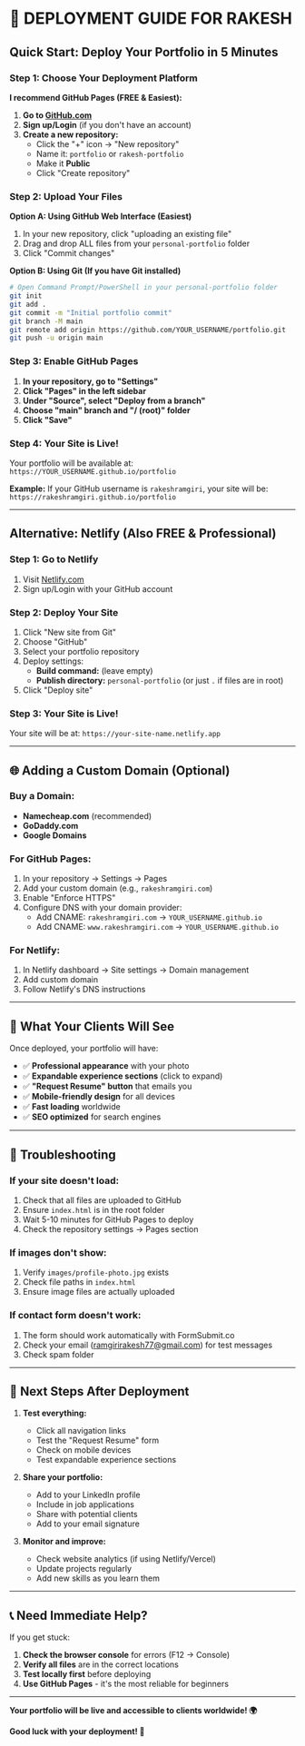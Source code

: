 # 🚀 **DEPLOYMENT GUIDE FOR RAKESH**

## **Quick Start: Deploy Your Portfolio in 5 Minutes**

### **Step 1: Choose Your Deployment Platform**

**I recommend GitHub Pages (FREE & Easiest):**

1. **Go to [GitHub.com](https://github.com)**
2. **Sign up/Login** (if you don't have an account)
3. **Create a new repository:**
   - Click the "+" icon → "New repository"
   - Name it: `portfolio` or `rakesh-portfolio`
   - Make it **Public**
   - Click "Create repository"

### **Step 2: Upload Your Files**

**Option A: Using GitHub Web Interface (Easiest)**
1. In your new repository, click "uploading an existing file"
2. Drag and drop ALL files from your `personal-portfolio` folder
3. Click "Commit changes"

**Option B: Using Git (If you have Git installed)**
```bash
# Open Command Prompt/PowerShell in your personal-portfolio folder
git init
git add .
git commit -m "Initial portfolio commit"
git branch -M main
git remote add origin https://github.com/YOUR_USERNAME/portfolio.git
git push -u origin main
```

### **Step 3: Enable GitHub Pages**

1. **In your repository, go to "Settings"**
2. **Click "Pages" in the left sidebar**
3. **Under "Source", select "Deploy from a branch"**
4. **Choose "main" branch and "/ (root)" folder**
5. **Click "Save"**

### **Step 4: Your Site is Live!**

Your portfolio will be available at:
`https://YOUR_USERNAME.github.io/portfolio`

**Example:** If your GitHub username is `rakeshramgiri`, your site will be:
`https://rakeshramgiri.github.io/portfolio`

---

## **Alternative: Netlify (Also FREE & Professional)**

### **Step 1: Go to Netlify**
1. Visit [Netlify.com](https://netlify.com)
2. Sign up/Login with your GitHub account

### **Step 2: Deploy Your Site**
1. Click "New site from Git"
2. Choose "GitHub"
3. Select your portfolio repository
4. Deploy settings:
   - **Build command:** (leave empty)
   - **Publish directory:** `personal-portfolio` (or just `.` if files are in root)
5. Click "Deploy site"

### **Step 3: Your Site is Live!**
Your site will be at: `https://your-site-name.netlify.app`

---

## **🌐 Adding a Custom Domain (Optional)**

### **Buy a Domain:**
- **Namecheap.com** (recommended)
- **GoDaddy.com**
- **Google Domains**

### **For GitHub Pages:**
1. In your repository → Settings → Pages
2. Add your custom domain (e.g., `rakeshramgiri.com`)
3. Enable "Enforce HTTPS"
4. Configure DNS with your domain provider:
   - Add CNAME: `rakeshramgiri.com` → `YOUR_USERNAME.github.io`
   - Add CNAME: `www.rakeshramgiri.com` → `YOUR_USERNAME.github.io`

### **For Netlify:**
1. In Netlify dashboard → Site settings → Domain management
2. Add custom domain
3. Follow Netlify's DNS instructions

---

## **📱 What Your Clients Will See**

Once deployed, your portfolio will have:
- ✅ **Professional appearance** with your photo
- ✅ **Expandable experience sections** (click to expand)
- ✅ **"Request Resume" button** that emails you
- ✅ **Mobile-friendly design** for all devices
- ✅ **Fast loading** worldwide
- ✅ **SEO optimized** for search engines

---

## **🔧 Troubleshooting**

### **If your site doesn't load:**
1. Check that all files are uploaded to GitHub
2. Ensure `index.html` is in the root folder
3. Wait 5-10 minutes for GitHub Pages to deploy
4. Check the repository settings → Pages section

### **If images don't show:**
1. Verify `images/profile-photo.jpg` exists
2. Check file paths in `index.html`
3. Ensure image files are actually uploaded

### **If contact form doesn't work:**
1. The form should work automatically with FormSubmit.co
2. Check your email (ramgirirakesh77@gmail.com) for test messages
3. Check spam folder

---

## **🎯 Next Steps After Deployment**

1. **Test everything:**
   - Click all navigation links
   - Test the "Request Resume" form
   - Check on mobile devices
   - Test expandable experience sections

2. **Share your portfolio:**
   - Add to your LinkedIn profile
   - Include in job applications
   - Share with potential clients
   - Add to your email signature

3. **Monitor and improve:**
   - Check website analytics (if using Netlify/Vercel)
   - Update projects regularly
   - Add new skills as you learn them

---

## **📞 Need Immediate Help?**

If you get stuck:
1. **Check the browser console** for errors (F12 → Console)
2. **Verify all files** are in the correct locations
3. **Test locally first** before deploying
4. **Use GitHub Pages** - it's the most reliable for beginners

---

**Your portfolio will be live and accessible to clients worldwide! 🌍**

**Good luck with your deployment! 🚀**
